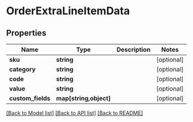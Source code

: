# OrderExtraLineItemData

## Properties
Name | Type | Description | Notes
------------ | ------------- | ------------- | -------------
**sku** | **string** |  | [optional] 
**category** | **string** |  | [optional] 
**code** | **string** |  | [optional] 
**value** | **string** |  | [optional] 
**custom_fields** | **map[string,object]** |  | [optional] 

[[Back to Model list]](../README.md#documentation-for-models) [[Back to API list]](../README.md#documentation-for-api-endpoints) [[Back to README]](../README.md)


